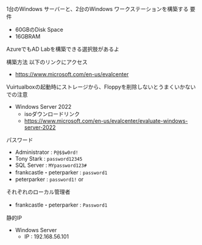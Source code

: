  1台のWindows サーバーと、2台のWindows ワークステーションを構築する
要件
- 60GBのDisk Space
- 16GBRAM

AzureでもAD Labを構築できる選択肢があるよ

構築方法
以下のリンクにアクセス
- https://www.microsoft.com/en-us/evalcenter

Vuirtualboxの起動時にストレージから、Floppyを削除しないとうまくいかないでの注意
- Windows Server 2022
	- isoダウンロードリンク
	- https://www.microsoft.com/en-us/evalcenter/evaluate-windows-server-2022

パスワード
- Administrator : `P@$$w0rd!`
- Tony Stark : `password12345`
- SQL Server : `MYpassword123#`
- frankcastle・peterparker : `password1`
- peterparker : `password1!`  or 

それぞれのローカル管理者
- frankcastle・peterparker : `Password1`

静的IP
- Windows Server 
	- IP : 192.168.56.101